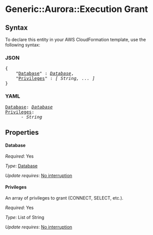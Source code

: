 # Generic::Aurora::Execution Grant

## Syntax

To declare this entity in your AWS CloudFormation template, use the following syntax:

### JSON

<pre>
{
    "<a href="#database" title="Database">Database</a>" : <i><a href="database.md">Database</a></i>,
    "<a href="#privileges" title="Privileges">Privileges</a>" : <i>[ String, ... ]</i>
}
</pre>

### YAML

<pre>
<a href="#database" title="Database">Database</a>: <i><a href="database.md">Database</a></i>
<a href="#privileges" title="Privileges">Privileges</a>: <i>
      - String</i>
</pre>

## Properties

#### Database

_Required_: Yes

_Type_: <a href="database.md">Database</a>

_Update requires_: [No interruption](https://docs.aws.amazon.com/AWSCloudFormation/latest/UserGuide/using-cfn-updating-stacks-update-behaviors.html#update-no-interrupt)

#### Privileges

An array of privileges to grant (CONNECT, SELECT, etc.).

_Required_: Yes

_Type_: List of String

_Update requires_: [No interruption](https://docs.aws.amazon.com/AWSCloudFormation/latest/UserGuide/using-cfn-updating-stacks-update-behaviors.html#update-no-interrupt)

